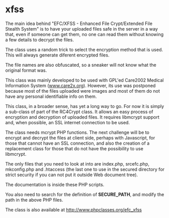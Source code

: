 # xfss
The main idea behind "EFC/XFSS - Enhanced File Crypt/Extended File Stealth System" is to have your uploaded files safe in the server in a way that, even if someone can get them, no one can read them without knowing a few details to decrypt the files.

The class uses a random trick to select the encryption method that is used. This will always generate diferent encrypted files.

The file names are also obfuscated, so a sneaker will not know what the original format was.

This class was mainly developed to be used with GPL'ed Care2002 Medical Information System (www.care2x.org). However, its use was postponed because most of the files uploaded were images and most of them do not have any personal identifiable info on them.

This class, in a broader sense, has yet a long way to go. For now it is simply a sub-class of part of the RC4Crypt class. It allows an easy process of encryption and decryption of uploaded files. It requires libmcrypt support and, when possible, an SSL internet connection to be used.


The class needs mcrypt PHP functions. The next challenge will be to encrypt and decrypt the files at client side, perhaps with Javascript, for those that cannot have an SSL connection, and also the creation of a replacement class for those that do not have the possibility to use libmcrypt.

The only files that you need to look at into are index.php, srcefc.php, mkconfig.php and .htaccess (the last one to use in the secured directory for strict security if you can not put it outside Web document tree).

The documentation is inside these PHP scripts.

You also need to search for the definition of __SECURE_PATH__, and modify the path in the above PHP files.

The class is also available at http://www.phpclasses.org/efc_xfss
